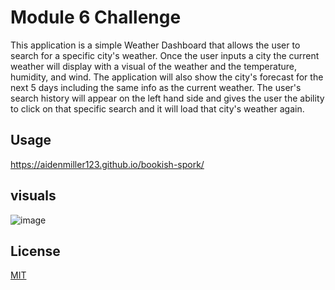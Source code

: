 # Module 6 Challenge
This application is a simple Weather Dashboard that allows the user to search for a specific city's weather. Once the user inputs a city the current weather will display with a visual of the weather and the temperature, humidity, and wind. The application will also show the city's forecast for the next 5 days including the same info as the current weather. The user's search history will appear on the left hand side and gives the user the ability to click on that specific search and it will load that city's weather again. 

## Usage
https://aidenmiller123.github.io/bookish-spork/ 

## visuals
![image](https://user-images.githubusercontent.com/123018143/228396819-5e76a18e-a7ce-4ac3-9429-caedbdfff48d.png)

## License
[MIT](https://choosealicense.com/licenses/mit/)